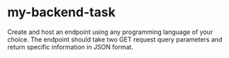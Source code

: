 # my-backend-task
Create and host an endpoint using any programming language of your choice. The endpoint should take two GET request query parameters and return specific information in JSON format.
